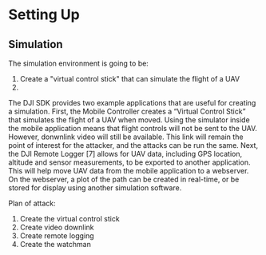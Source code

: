 # Setting Up

## Simulation

The simulation environment is going to be:

1. Create a "virtual control stick" that can simulate the flight of a UAV
2.

The DJI SDK provides two example applications that are useful for creating a simulation.
First, the Mobile Controller creates a “Virtual Control Stick” that simulates the flight of a UAV when moved. Using the
simulator inside the mobile application means that flight controls will not be sent to the UAV. However,
donwnlink video will still be available. This link will remain the point of interest for the attacker, and the
attacks can be run the same. Next, the DJI Remote Logger [7] allows for UAV data, including GPS location,
altitude and sensor measurements, to be exported to another application. This will help move UAV data
from the mobile application to a webserver. On the webserver, a plot of the path can be created in real-time,
or be stored for display using another simulation software.

Plan of attack:

1. Create the virtual control stick
2. Create video downlink
3. Create remote logging
4. Create the watchman
